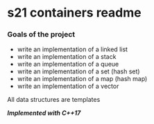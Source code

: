 # s21 containers readme

### Goals of the project

- write an implementation of a linked list
- write an implementation of a stack
- write an implementation of a queue
- write an implementation of a set (hash set)
- write an implementation of a map (hash map)
- write an implementation of a vector

All data structures are templates

***Implemented with C++17***
